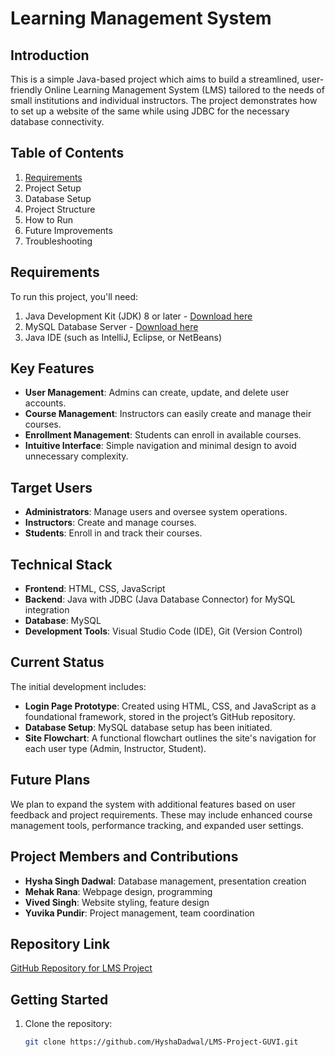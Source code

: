 # Learning Management System

## Introduction
This is a simple Java-based project which aims to build a streamlined, user-friendly Online Learning Management System (LMS) tailored to the needs of small institutions and individual instructors. The project demonstrates how to set up a website of the same while using JDBC for the necessary database connectivity. 

## Table of Contents
1. [Requirements](#requirements)
2. Project Setup
3. Database Setup
4. Project Structure
5. How to Run
6. Future Improvements
7. Troubleshooting

## Requirements
To run this project, you'll need:

1. Java Development Kit (JDK) 8 or later - [Download here](https://www.oracle.com/in/java/technologies/downloads/)
2. MySQL Database Server - [Download here](https://www.mysql.com/downloads/)
3. Java IDE (such as IntelliJ, Eclipse, or NetBeans)

## Key Features
- **User Management**: Admins can create, update, and delete user accounts.
- **Course Management**: Instructors can easily create and manage their courses.
- **Enrollment Management**: Students can enroll in available courses.
- **Intuitive Interface**: Simple navigation and minimal design to avoid unnecessary complexity.

## Target Users
- **Administrators**: Manage users and oversee system operations.
- **Instructors**: Create and manage courses.
- **Students**: Enroll in and track their courses.

## Technical Stack
- **Frontend**: HTML, CSS, JavaScript
- **Backend**: Java with JDBC (Java Database Connector) for MySQL integration
- **Database**: MySQL
- **Development Tools**: Visual Studio Code (IDE), Git (Version Control)

## Current Status
The initial development includes:
- **Login Page Prototype**: Created using HTML, CSS, and JavaScript as a foundational framework, stored in the project’s GitHub repository.
- **Database Setup**: MySQL database setup has been initiated.
- **Site Flowchart**: A functional flowchart outlines the site's navigation for each user type (Admin, Instructor, Student).

## Future Plans
We plan to expand the system with additional features based on user feedback and project requirements. These may include enhanced course management tools, performance tracking, and expanded user settings.

## Project Members and Contributions
- **Hysha Singh Dadwal**: Database management, presentation creation
- **Mehak Rana**: Webpage design, programming
- **Vived Singh**: Website styling, feature design
- **Yuvika Pundir**: Project management, team coordination

## Repository Link
[GitHub Repository for LMS Project](https://github.com/HyshaDadwal/LMS-Project-GUVI.git)

## Getting Started
1. Clone the repository:  
   ```bash
   git clone https://github.com/HyshaDadwal/LMS-Project-GUVI.git
